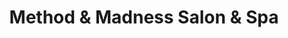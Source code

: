 ---
title: "Method & Madness Salon & Spa"
url: /renton/method-and-madness-salon-and-spa/
shop: hairdresser
---